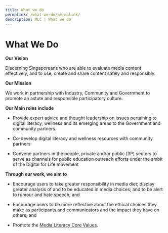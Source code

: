 ```yaml
---
title: What we do
permalink: /what-we-do/permalink/
description: MLC | What we do
---
```

# What We Do

**Our Vision**

Discerning Singaporeans who are able to evaluate media content effectively, and to use, create and share content safely and responsibly.


**Our Mission**

We work in partnership with Industry, Community and Government to promote an astute and responsible participatory culture.


**Our Main roles include**

*   Provide expert advice and thought leadership on issues pertaining to digital literacy, wellness and its emerging areas to the Government and community partners.
    
*   Co-develop digital literacy and wellness resources with community partners

*   Convene partners in the people, private and/or public (3P) sectors to serve as channels for public education outreach efforts under the ambit of the Digital for 
Life movement
    

**Through our work, we aim to**

*   Encourage users to take greater responsibility in media diet; display greater analysis of and to be educated in media choices; and to be alert to rumour and hate speech; and
    
*   Encourage users to be more reflective about the ethical choices they make as participants and communicators and the impact they have on others; and
    
*   Promote the [Media Literacy Core Values](https://www.betterinternet.sg/Who-we-are/What-we-believe-in).